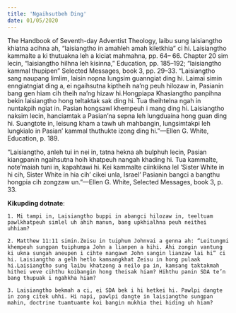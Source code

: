 ```yaml
---
title: 'Ngaihsutbeh Ding'
date: 01/05/2020
---
```


The Handbook of Seventh-day Adventist Theology, laibu sung laisiangtho khiatna acihna ah, “laisiangtho in amahleh amah kiletkhia” ci hi. Laisiangtho kammalte a ki thutuakna leh a kiciat mahmahna, pp. 64– 66. Chapter 20 sim lecin, “laisiangtho hilhna leh kisinna,” Education, pp. 185–192; “laisiangtho kammal thupipen” Selected Messages, book 3, pp. 29–33. “Laisiangtho sang naupang limlim, laisin nopna lungsim guanngiat ding hi. Laimai simin enngiatngiat ding a, ei ngaihsutna kiptheih na’ng peuh hilozaw in, Pasianin bang gen hiam cih theih na’ng hizaw hi.Hongpiapa Khasiangtho panpihna bekin laisiangtho hong teltaktak sak ding hi. Tua theihtelna ngah in nuntakpih ngiat in. Pasian hongsawl khempeuh i mang ding hi. Laisiangtho naksim lecin, hanciamtak a Pasian’na sepna leh lungduaina hong guan ding hi. Suangtote in, leisung kham a tawh uh mahbangin, lungsimtakpi leh lungkialo in Pasian’ kammal thuthukte izong ding hi.”—Ellen G. White, Education, p. 189.

“Laisiangtho, anleh tui in nei in, tatna hekna ah bulphuh lecin, Pasian kiangpanin ngaihsutna hoih khatpeuh nangah khading hi. Tua kammalte, note’maiah tuni in, kapahtawi hi. Kei kammalte ciinkiikna lel ‘Sister White in hi cih, Sister White in hia cih’ cikei unla, Israel’ Pasianin bangci a bangthu hongpia cih zongzaw un.”—Ellen G. White, Selected Messages, book 3, p. 33.

**Kikupding dotnate**:

`1. Mi tampi in, Laisiangtho buppi in abangci hilozaw in, teeltuam pawlkhatpeuh simlel uh ahih manun, bang upkhialhna peuh neithei uhhiam?` 

`2. Matthew 11:11 simin.Zeisu in tuiphum Johnvai a genna ah: “Leitungmi khempeuh sungpan tuiphumpa John a lianpen a hihi. Ahi zongin vantung ki ukna sungah aneupen i cihte nangawn John sangin lianzaw lai hi” ci hi. Laisiangtho a gelh hetlo kamsangkhat Zeisu in hong pulaak hi.Laisiangtho sung laibu khatzong a neilo pa in, kamsang taktakmah hithei veve cihthu koibangin hong theisak hiam? Hihthu panin SDA te’n bang thupuak i ngahkha hiam?`

`3. Laisiangtho bekmah a ci, ei SDA bek i hi hetkei hi. Pawlpi dangte in zong citek uhhi. Hi napi, pawlpi dangte in laisiangtho sungpan mahin, doctrine tuamtuamte koi bangin mukhia thei hiding uh hiam?`